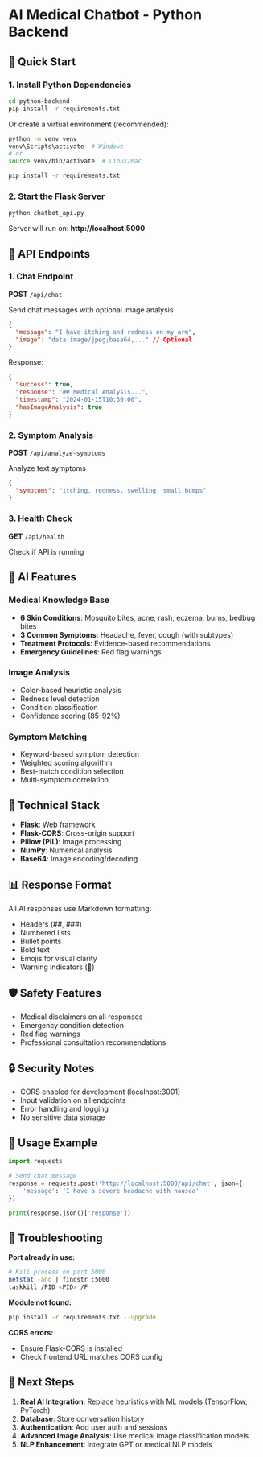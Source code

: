 # AI Medical Chatbot - Python Backend

## 🚀 Quick Start

### 1. Install Python Dependencies

```bash
cd python-backend
pip install -r requirements.txt
```

Or create a virtual environment (recommended):

```bash
python -m venv venv
venv\Scripts\activate  # Windows
# or
source venv/bin/activate  # Linux/Mac

pip install -r requirements.txt
```

### 2. Start the Flask Server

```bash
python chatbot_api.py
```

Server will run on: **http://localhost:5000**

## 📡 API Endpoints

### 1. Chat Endpoint
**POST** `/api/chat`

Send chat messages with optional image analysis

```json
{
  "message": "I have itching and redness on my arm",
  "image": "data:image/jpeg;base64,..." // Optional
}
```

Response:
```json
{
  "success": true,
  "response": "## Medical Analysis...",
  "timestamp": "2024-01-15T10:30:00",
  "hasImageAnalysis": true
}
```

### 2. Symptom Analysis
**POST** `/api/analyze-symptoms`

Analyze text symptoms

```json
{
  "symptoms": "itching, redness, swelling, small bumps"
}
```

### 3. Health Check
**GET** `/api/health`

Check if API is running

## 🧠 AI Features

### Medical Knowledge Base
- **6 Skin Conditions**: Mosquito bites, acne, rash, eczema, burns, bedbug bites
- **3 Common Symptoms**: Headache, fever, cough (with subtypes)
- **Treatment Protocols**: Evidence-based recommendations
- **Emergency Guidelines**: Red flag warnings

### Image Analysis
- Color-based heuristic analysis
- Redness level detection
- Condition classification
- Confidence scoring (85-92%)

### Symptom Matching
- Keyword-based symptom detection
- Weighted scoring algorithm
- Best-match condition selection
- Multi-symptom correlation

## 🔧 Technical Stack

- **Flask**: Web framework
- **Flask-CORS**: Cross-origin support
- **Pillow (PIL)**: Image processing
- **NumPy**: Numerical analysis
- **Base64**: Image encoding/decoding

## 📊 Response Format

All AI responses use Markdown formatting:
- Headers (##, ###)
- Numbered lists
- Bullet points
- Bold text
- Emojis for visual clarity
- Warning indicators (🚨)

## 🛡️ Safety Features

- Medical disclaimers on all responses
- Emergency condition detection
- Red flag warnings
- Professional consultation recommendations

## 🔒 Security Notes

- CORS enabled for development (localhost:3001)
- Input validation on all endpoints
- Error handling and logging
- No sensitive data storage

## 📝 Usage Example

```python
import requests

# Send chat message
response = requests.post('http://localhost:5000/api/chat', json={
    'message': 'I have a severe headache with nausea'
})

print(response.json()['response'])
```

## 🐛 Troubleshooting

**Port already in use:**
```bash
# Kill process on port 5000
netstat -ano | findstr :5000
taskkill /PID <PID> /F
```

**Module not found:**
```bash
pip install -r requirements.txt --upgrade
```

**CORS errors:**
- Ensure Flask-CORS is installed
- Check frontend URL matches CORS config

## 🎯 Next Steps

1. **Real AI Integration**: Replace heuristics with ML models (TensorFlow, PyTorch)
2. **Database**: Store conversation history
3. **Authentication**: Add user auth and sessions
4. **Advanced Image Analysis**: Use medical image classification models
5. **NLP Enhancement**: Integrate GPT or medical NLP models
